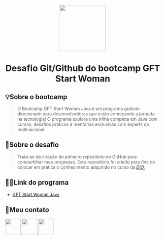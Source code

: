 
<div align="center">
<img src="https://user-images.githubusercontent.com/94189794/166595542-b75d8b04-c20d-453a-b370-7c98bb806363.jpg" width="150px" />
</div>

<h1 align="center">Desafio Git/Github do bootcamp GFT Start Woman</h1>

## 💡Sobre o bootcamp
> O Bootcamp GFT Start Woman Java é um programa gratuito direcionado para desenvolvedoras que estão começando a jornada na tecnologia! O programa explora uma trilha completa em Java com cursos, desafios práticos e mentorias exclusivas com experts da multinacional.

## 🚨Sobre o desafio
> Trata-se da criação do primeiro repositório no GitHub para compartilhar meu progresso. 
> Este repositório foi criado para fins de colocar em pratica o conhecimento adquirido no curso da <a href="https://web.dio.me/course/introducao-ao-git-e-ao-github/learning/75b9fe49-6ed4-4480-83a7-7e37fc356aa9/?back=/browse"><i>DIO.</i></a>

## 👨‍🏫Link do programa
- [ GFT Start Woman Java ](https://www.dio.me/bootcamp/gft-start-woman-java?ref=CG&utm_source=descricao-yt-bc-gft-start-woman-java&utm_medium=organic&utm_campaign=gft)

## 📱Meu contato
[ <img src = "https://img.icons8.com/glyph-neue/344/github.png" width="50" height="50"> ](https://github.com/SamiCantao)
[ <img src = "https://img.icons8.com/color/344/linkedin-circled--v1.png" width="50" height="50"> ](https://www.linkedin.com/in/samiracantao/)
[ <img src = "https://img.icons8.com/color/344/whatsapp--v1.png" width="50" height="50"> ](https://api.whatsapp.com/send?phone=5591980628052)



